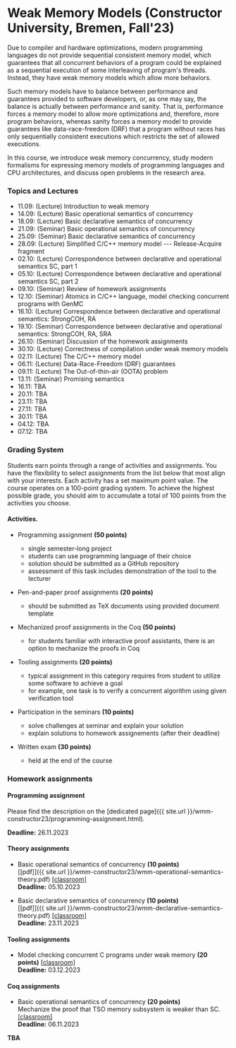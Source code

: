 # Weak Memory Models (Constructor University, Bremen, Fall'23)

Due to compiler and hardware optimizations, modern programming languages do not provide sequential consistent memory model, 
which guarantees that all concurrent behaviors of a program could be explained as a sequential execution of some interleaving of program's threads. 
Instead, they have weak memory models which allow more behaviors.

Such memory models have to balance between performance and guarantees provided to software developers, or, 
as one may say, the balance is actually between performance and sanity. 
That is, performance forces a memory model to allow more optimizations and, therefore, more program behaviors, 
whereas sanity forces a memory model to provide guarantees like data-race-freedom (DRF) 
that a program without races has only sequentially consistent executions which restricts the set of allowed executions.

In this course, we introduce weak memory concurrency, study modern formalisms for expressing memory models of programming languages and CPU architectures, 
and discuss open problems in the research area.

### Topics and Lectures

- 11.09: (Lecture) Introduction to weak memory 
- 14.09: (Lecture) Basic operational semantics of concurrency 
- 18.09: (Lecture) Basic declarative semantics of concurrency 
- 21.09: (Seminar) Basic operational semantics of concurrency 
- 25.09: (Seminar) Basic declarative semantics of concurrency 
- 28.09: (Lecture) Simplified C/C++ memory model --- Release-Acquire fragment 
- 02.10: (Lecture) Correspondence between declarative and operational semantics SC, part 1 
- 05.10: (Lecture) Correspondence between declarative and operational semantics SC, part 2 
- 09.10: (Seminar) Review of homework assignments 
- 12.10: (Seminar) Atomics in C/C++ language, model checking concurrent programs with GenMC 
- 16.10: (Lecture) Correspondence between declarative and operational semantics:  StrongCOH, RA 
- 19.10: (Seminar) Correspondence between declarative and operational semantics: StrongCOH, RA, SRA 
- 26.10: (Seminar) Discussion of the homework assignments
- 30.10: (Lecture) Correctness of compilation under weak memory models 
- 02.11: (Lecture) The C/C++ memory model 
- 06.11: (Lecture) Data-Race-Freedom (DRF) guarantees
- 09.11: (Lecture) The Out-of-thin-air (OOTA) problem
- 13.11: (Seminar) Promising semantics
- 16.11: TBA
- 20.11: TBA
- 23.11: TBA
- 27.11: TBA
- 30.11: TBA
- 04.12: TBA
- 07.12: TBA

### Grading System

Students earn points through a range of activities and assignments. 
You have the flexibility to select assignments from the list below that most align with your interests. 
Each activity has a set maximum point value. 
The course operates on a 100-point grading system. 
To achieve the highest possible grade, you should aim to accumulate a total of 100 points from the activities you choose.

#### Activities.

* Programming assignment **(50 points)**
  * single semester-long project
  * students can use programming language of their choice
  * solution should be submitted as a GitHub repository
  * assessment of this task includes demonstration of the tool to the lecturer

* Pen-and-paper proof assignments **(20 points)**
  * should be submitted as TeX documents using provided document template

* Mechanized proof assignments in the Coq **(50 points)**
  * for students familiar with interactive proof assistants, there is an option to mechanize the proofs in Coq

* Tooling assignments **(20 points)**
  * typical assignment in this category requires from student to utilize some software to achieve a goal
  * for example, one task is to verify a concurrent algorithm using given verification tool 

* Participation in the seminars **(10 points)**
  * solve challenges at seminar and explain your solution
  * explain solutions to homework assignements (after their deadline)

* Written exam **(30 points)**
  * held at the end of the course

### Homework assignments

#### Programming assignment

Please find the description on the [dedicated page]({{ site.url }}/wmm-constructor23/programming-assignment.html).

**Deadline:** 26.11.2023

#### Theory assignments

- Basic operational semantics of concurrency **(10 points)** \
  [\[pdf\]]({{ site.url }}/wmm-constructor23/wmm-operational-semantics-theory.pdf)
  [\[classroom\]](https://classroom.github.com/a/6VNr9oC1) \
  **Deadline:** 05.10.2023

- Basic declarative semantics of concurrency **(10 points)** \
  [\[pdf\]]({{ site.url }}/wmm-constructor23/wmm-declarative-semantics-theory.pdf)
  [\[classroom\]](https://classroom.github.com/a/u9fRd7S3) \
  **Deadline:** 23.11.2023

#### Tooling assignments

- Model checking concurrent C programs under weak memory **(20 points)**
  [\[classroom\]](https://classroom.github.com/a/Zver39mj) \
  **Deadline:** 03.12.2023

#### Coq assignments

- Basic operational semantics of concurrency **(20 points)** \
  Mechanize the proof that TSO memory subsystem is weaker than SC. \
  [\[classroom\]](https://classroom.github.com/a/Bp4sCNFW) \
  **Deadline:** 06.11.2023

**TBA**